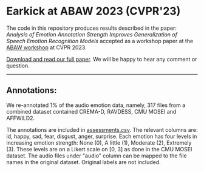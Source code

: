 # Earkick at ABAW 2023 (CVPR'23)


The code in this repository produces results described in the paper:
*Analysis of Emotion Annotation Strength Improves Generalization of Speech Emotion Recognition Models*
accepted as a workshop paper at the [ABAW workshop](https://ibug.doc.ic.ac.uk/resources/cvpr-2023-5th-abaw/) at CVPR 2023.

[Download and read our full paper](https://github.com/earkick/abaw2023/blob/41ed4fed14c95926417b8fcac14725bf241d9c40/CVPR23_ABAW_Analysis_of_Emotions.pdf). 
We will be happy to hear any comment or question.

---
## Annotations:
We re-annotated 1% of the audio emotion data, namely, 317 files from a combined dataset contained CREMA-D, RAVDESS, CMU MOSEI and AFFWILD2.

The annotations are included in [assessments.csv](https://github.com/earkick/abaw2023/blob/41ed4fed14c95926417b8fcac14725bf241d9c40/assessment.csv). The relevant columns are: id, happy, sad, fear, disgust, anger, surprise.
Each emotion has four levels in increasing emotion strength: None (0), A little (1), Moderate (2), Extremely (3). These levels are on a Likert scale on [0, 3] as done in the CMU MOSEI dataset. The audio files under "audio" column can be mapped to the file names in the original dataset. Original labels are not included.
